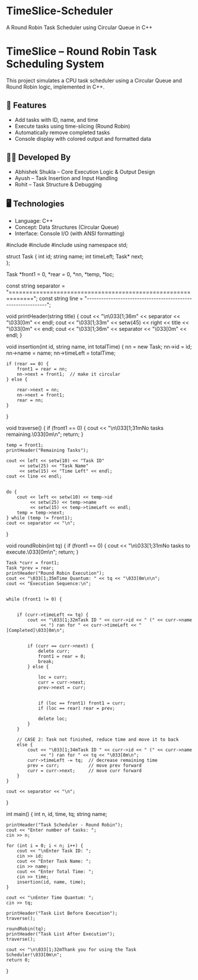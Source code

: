 # TimeSlice-Scheduler
A Round Robin Task Scheduler using Circular Queue in C++
# TimeSlice – Round Robin Task Scheduling System

This project simulates a CPU task scheduler using a Circular Queue and Round Robin logic, implemented in C++.

## 🔧 Features
- Add tasks with ID, name, and time
- Execute tasks using time-slicing (Round Robin)
- Automatically remove completed tasks
- Console display with colored output and formatted data

## 👨‍💻 Developed By
- Abhishek Shukla – Core Execution Logic & Output Design
- Ayush – Task Insertion and Input Handling
- Rohit – Task Structure & Debugging

## 🖥️ Technologies
- Language: C++
- Concept: Data Structures (Circular Queue)
- Interface: Console I/O (with ANSI formatting)


#include <iostream>
#include <string>
#include <iomanip> 
using namespace std;


struct Task {
    int id;
    string name;
    int timeLeft;
    Task* next;  
};


Task *front1 = 0, *rear = 0, *nn, *temp, *loc;


const string separator = "=============================================================";
const string line = "-------------------------------------------------------------";


void printHeader(string title) {
    cout << "\n\033[1;36m" << separator << "\033[0m" << endl;
    cout << "\033[1;33m" << setw(45) << right << title << "\033[0m" << endl;
    cout << "\033[1;36m" << separator << "\033[0m" << endl;
}


void insertion(int id, string name, int totalTime) {
    nn = new Task;
    nn->id = id;
    nn->name = name;
    nn->timeLeft = totalTime;

  
    if (rear == 0) {
        front1 = rear = nn;
        nn->next = front1;  // make it circular
    } else {
       
        rear->next = nn;
        nn->next = front1;
        rear = nn;
    }
}


void traverse() {
    if (front1 == 0) {
        cout << "\n\033[1;31mNo tasks remaining.\033[0m\n";
        return;
    }

    temp = front1;
    printHeader("Remaining Tasks");

    cout << left << setw(10) << "Task ID"
         << setw(25) << "Task Name"
         << setw(15) << "Time Left" << endl;
    cout << line << endl;

   
    do {
        cout << left << setw(10) << temp->id
             << setw(25) << temp->name
             << setw(15) << temp->timeLeft << endl;
        temp = temp->next;
    } while (temp != front1);
    cout << separator << "\n";
}


void roundRobin(int tq) {
    if (front1 == 0) {
        cout << "\n\033[1;31mNo tasks to execute.\033[0m\n";
        return;
    }

    Task *curr = front1;  
    Task *prev = rear;    
    printHeader("Round Robin Execution");
    cout << "\033[1;35mTime Quantum: " << tq << "\033[0m\n\n";
    cout << "Execution Sequence:\n";

 
    while (front1 != 0) {
      
        
        if (curr->timeLeft <= tq) {
            cout << "\033[1;32mTask ID " << curr->id << " (" << curr->name
                 << ") ran for " << curr->timeLeft << " [Completed]\033[0m\n";

          
            if (curr == curr->next) {
                delete curr;
                front1 = rear = 0;
                break;
            } else {
               
                loc = curr;         
                curr = curr->next;   
                prev->next = curr;   
                
              
                if (loc == front1) front1 = curr;
                if (loc == rear) rear = prev;

                delete loc;
            }
        }

        // CASE 2: Task not finished, reduce time and move it to back
        else {
            cout << "\033[1;34mTask ID " << curr->id << " (" << curr->name
                 << ") ran for " << tq << "\033[0m\n";
            curr->timeLeft -= tq;  // decrease remaining time
            prev = curr;           // move prev forward
            curr = curr->next;     // move curr forward
        }
    }

    cout << separator << "\n";
}

int main() {
    int n, id, time, tq;
    string name;

    printHeader("Task Scheduler - Round Robin");
    cout << "Enter number of tasks: ";
    cin >> n;

    for (int i = 0; i < n; i++) {
        cout << "\nEnter Task ID: ";
        cin >> id;
        cout << "Enter Task Name: ";
        cin >> name;
        cout << "Enter Total Time: ";
        cin >> time;
        insertion(id, name, time);
    }

    cout << "\nEnter Time Quantum: ";
    cin >> tq;

    printHeader("Task List Before Execution");
    traverse();

    roundRobin(tq);  
    printHeader("Task List After Execution");
    traverse();

    cout << "\n\033[1;32mThank you for using the Task Scheduler!\033[0m\n";
    return 0;
}

